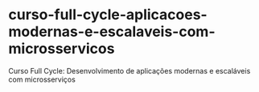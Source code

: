 # curso-full-cycle-aplicacoes-modernas-e-escalaveis-com-microsservicos
Curso Full Cycle: Desenvolvimento de aplicações modernas e escaláveis com microsserviços
